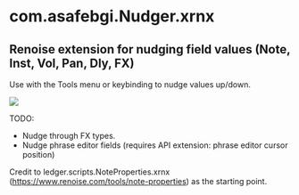 # com.asafebgi.Nudger.xrnx

## Renoise extension for nudging field values (Note, Inst, Vol, Pan, Dly, FX)
Use with the Tools menu or keybinding to nudge values up/down.

![](nudger.gif)

TODO:  
- Nudge through FX types. 
- Nudge phrase editor fields (requires API extension: phrase editor cursor position)


Credit to ledger.scripts.NoteProperties.xrnx (https://www.renoise.com/tools/note-properties) as the starting point.
